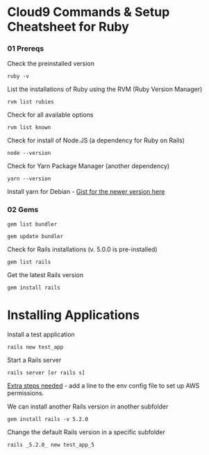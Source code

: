# Cloud9 Commands & Setup Cheatsheet for Ruby


### 01 Prereqs

Check the preinstalled version 

`ruby -v`

List the installations of Ruby using the RVM (Ruby Version Manager)

`rvm list rubies`

Check for all available options

`rvm list known`

Check for install of Node.JS (a dependency for Ruby on Rails)

`node --version`

Check for Yarn Package Manager (another dependency)

`yarn --version`

Install yarn for Debian - [Gist for the newer version here](https://gist.github.com/mikerourke/0c2cac1bec77fb4c1d875bfaee487074#file-install-yarn-md)


### 02 Gems

`gem list bundler`

`gem update bundler`

Check for Rails installations (v. 5.0.0 is pre-installed)

`gem list rails`

Get the latest Rails version

`gem install rails`


# Installing Applications 

Install a test application

`rails new test_app`

Start a Rails server

`rails server [or rails s]`

[Extra steps needed](https://www.udemy.com/course/the-complete-ruby-on-rails-developer-course/learn/lecture/18041593) - add a line to the env config file to set up AWS permissions.


We can install another Rails version in another subfolder

`gem install rails -v 5.2.0`

Change the default Rails version in a specific subfolder

`rails _5.2.0_ new test_app_5`

